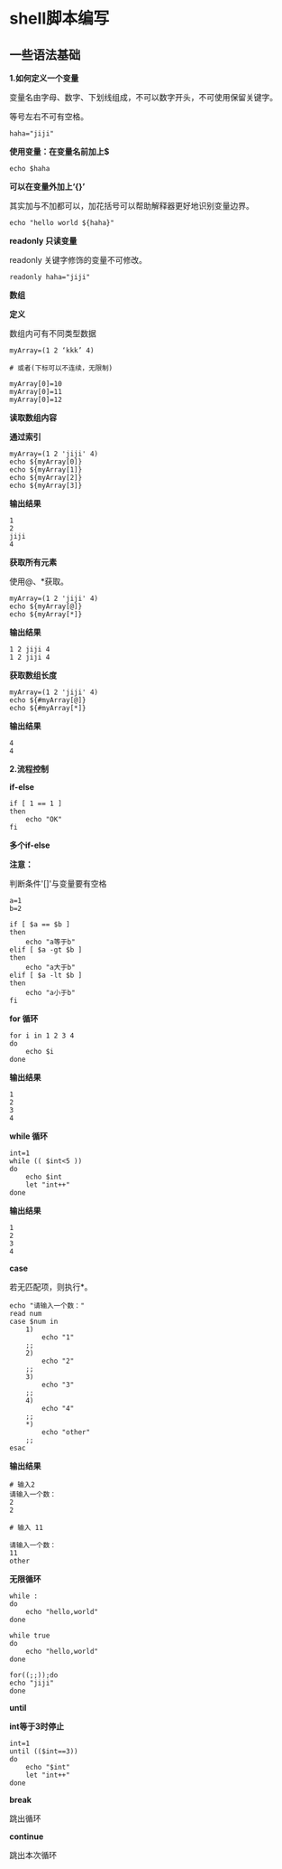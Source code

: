 # shell脚本编写

## 一些语法基础

**1.如何定义一个变量**

变量名由字母、数字、下划线组成，不可以数字开头，不可使用保留关键字。

等号左右不可有空格。

```
haha="jiji"
```
**使用变量：在变量名前加上$**
 
```
echo $haha
```

**可以在变量外加上‘{}’**

其实加与不加都可以，加花括号可以帮助解释器更好地识别变量边界。

```
echo "hello world ${haha}"
```

**readonly 只读变量**

readonly 关键字修饰的变量不可修改。

```
readonly haha="jiji"
```

**数组**

**定义**

数组内可有不同类型数据
```
myArray=(1 2 ‘kkk’ 4)

# 或者(下标可以不连续，无限制)

myArray[0]=10
myArray[0]=11
myArray[0]=12

```

**读取数组内容**

**通过索引**
```
myArray=(1 2 'jiji' 4)
echo ${myArray[0]}
echo ${myArray[1]}
echo ${myArray[2]}
echo ${myArray[3]}
```

**输出结果**

```
1
2
jiji
4
```

**获取所有元素**

使用@、*获取。

```
myArray=(1 2 'jiji' 4)
echo ${myArray[@]}
echo ${myArray[*]}
```

**输出结果**

```
1 2 jiji 4
1 2 jiji 4
```

**获取数组长度**

```
myArray=(1 2 'jiji' 4)
echo ${#myArray[@]}
echo ${#myArray[*]}
```

**输出结果**

```
4
4
```

**2.流程控制**

**if-else**

```
if [ 1 == 1 ]
then
    echo "OK"
fi
```

**多个if-else**

**注意：**

判断条件'[]'与变量要有空格

```
a=1
b=2

if [ $a == $b ]
then
    echo "a等于b"
elif [ $a -gt $b ]
then
    echo "a大于b"
elif [ $a -lt $b ]
then
    echo "a小于b"
fi
```

**for 循环**

```
for i in 1 2 3 4
do
    echo $i
done
```

**输出结果**

```
1
2
3
4
```

**while 循环**

```
int=1
while (( $int<5 ))
do
    echo $int
    let "int++"
done
```

**输出结果**

```
1
2
3
4
```

**case**

若无匹配项，则执行*。

```
echo "请输入一个数："
read num
case $num in
    1)
        echo "1"
    ;;
    2)
        echo "2"
    ;;
    3) 
        echo "3"
    ;;
    4) 
        echo "4"
    ;;
    *)
        echo "other"
    ;;
esac
```

**输出结果**

```
# 输入2
请输入一个数：
2
2

# 输入 11

请输入一个数：
11
other
```

**无限循环**

```
while :
do
    echo "hello,world"
done

while true
do
    echo "hello,world"
done

for((;;));do
echo "jiji"
done
```

**until**

**int等于3时停止**

```
int=1
until (($int==3))
do
    echo "$int"
    let "int++"
done
```

**break**

跳出循环

**continue**

跳出本次循环

